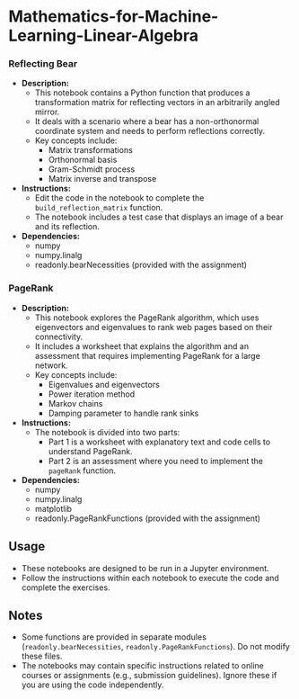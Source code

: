 # Mathematics-for-Machine-Learning-Linear-Algebra

### Reflecting Bear

* **Description:**
    * This notebook contains a Python function that produces a transformation matrix for reflecting vectors in an arbitrarily angled mirror.
    * It deals with a scenario where a bear has a non-orthonormal coordinate system and needs to perform reflections correctly.
    * Key concepts include:
        * Matrix transformations
        * Orthonormal basis
        * Gram-Schmidt process
        * Matrix inverse and transpose
* **Instructions:**
    * Edit the code in the notebook to complete the `build_reflection_matrix` function.
    * The notebook includes a test case that displays an image of a bear and its reflection.
* **Dependencies:**
    * numpy
    * numpy.linalg
    * readonly.bearNecessities (provided with the assignment)

### PageRank

* **Description:**
    * This notebook explores the PageRank algorithm, which uses eigenvectors and eigenvalues to rank web pages based on their connectivity.
    * It includes a worksheet that explains the algorithm and an assessment that requires implementing PageRank for a large network.
    * Key concepts include:
        * Eigenvalues and eigenvectors
        * Power iteration method
        * Markov chains
        * Damping parameter to handle rank sinks
* **Instructions:**
    * The notebook is divided into two parts:
        * Part 1 is a worksheet with explanatory text and code cells to understand PageRank.
        * Part 2 is an assessment where you need to implement the `pageRank` function.
* **Dependencies:**
    * numpy
    * numpy.linalg
    * matplotlib
    * readonly.PageRankFunctions (provided with the assignment)

## Usage

* These notebooks are designed to be run in a Jupyter environment.
* Follow the instructions within each notebook to execute the code and complete the exercises.

## Notes

* Some functions are provided in separate modules (`readonly.bearNecessities`, `readonly.PageRankFunctions`).  Do not modify these files.
* The notebooks may contain specific instructions related to online courses or assignments (e.g., submission guidelines).  Ignore these if you are using the code independently.
